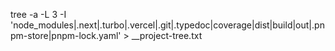 tree -a -L 3 -I 'node_modules|.next|.turbo|.vercel|.git|.typedoc|coverage|dist|build|out|.pnpm-store|pnpm-lock.yaml' > \_\_project-tree.txt
